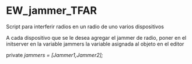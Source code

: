 # EW_jammer_TFAR

Script para interferir radios en un radio de uno varios dispositivos 

A cada dispositivo que se le desea agregar el jammer de radio, poner en el initserver en la variable jammers la variable asignada al objeto en el editor

private _jammers = [Jammer1,Jammer2];_


